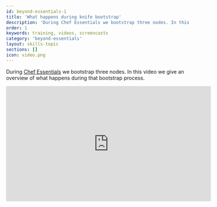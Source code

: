 ```yaml
---
id: beyond-essentials-1
title: 'What happens during knife bootstrap'
description: 'During Chef Essentials we bootstrap three nodes. In this video we give an overview of what happens during that bootstrap process.'
order: 1
keywords: training, videos, screencasts
category: 'beyond-essentials'
layout: skills-topic
sections: []
icon: video.png
---
```


During [Chef Essentials](https://www.chef.io/training/#essentials) we bootstrap three nodes. In this video we give an overview of what happens during that bootstrap process.

<iframe width="560" height="315" src="https://www.youtube.com/embed/7szFHZRVNCU?list=PL11cZfNdwNyNciM-PmIrO0hkSZB-ir52t" frameborder="0" allowfullscreen></iframe>

<p/>
